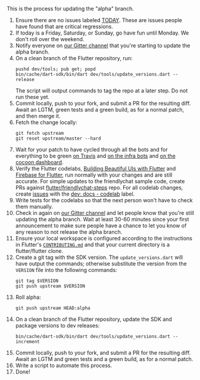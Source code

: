 This is the process for updating the "alpha" branch.

1. Ensure there are no issues labeled [TODAY](https://github.com/flutter/flutter/labels/%E2%9A%A0%20TODAY). These are issues people have found that are critical regressions.
1. If today is a Friday, Saturday, or Sunday, go have fun until Monday. We don't roll over the weekend.
1. Notify everyone on [our Gitter channel](https://gitter.im/flutter/flutter) that you're starting to update the alpha branch.
1. On a clean branch of the Flutter repository, run:
   ```
   pushd dev/tools; pub get; popd
   bin/cache/dart-sdk/bin/dart dev/tools/update_versions.dart --release
   ```
   The script will output commands to tag the repo at a later step. Do not run these yet.
1. Commit locally, push to your fork, and submit a PR for the resulting diff. Await an LGTM, green tests and a green build, as for a normal patch, and then merge it.
1. Fetch the change locally:
   ```
   git fetch upstream
   git reset upstream/master --hard 
   ```
1. Wait for your patch to have cycled through all the bots and for everything to be green [on Travis](https://travis-ci.org/flutter/flutter/builds) and [on the infra bots](https://build.chromium.org/p/client.flutter/waterfall) and [on the cocoon dashboard](https://flutter-dashboard.appspot.com/build.html).
1. Verify the Flutter codelabs, [Building Beautiful UIs with Flutter](https://codelabs.developers.google.com/codelabs/flutter/#0) and [Firebase for Flutter](https://codelabs.developers.google.com/codelabs/flutter-firebase/index.html#0), run normally with your changes and are still accurate. For simple updates to the friendlychat sample code, create PRs against [flutter/friendlychat-steps](https://github.com/flutter/friendlychat-steps) repo. For all codelab changes, create [issues](https://github.com/flutter/flutter/issues) with the [dev: docs - codelab](https://github.com/flutter/flutter/labels/dev%3A%20docs%20-%20codelab) label.
1. Write tests for the codelabs so that the next person won't have to check them manually.
1. Check in again on [our Gitter channel](https://gitter.im/flutter/flutter) and let people know that you're still updating the alpha branch. Wait at least 30-60 minutes since your first announcement to make sure people have a chance to let you know of any reason to not release the alpha branch.
1. Ensure your local workspace is configured according to the instructions in Flutter's [`CONTRIBUTING.md`](https://github.com/flutter/flutter/blob/master/CONTRIBUTING.md) and that your current directory is a flutter/flutter clone.
1. Create a git tag with the SDK version. The `update_versions.dart` will have output the commands; otherwise substitute the version from the `VERSION` file into the following commands:
   ```shell
   git tag $VERSION
   git push upstream $VERSION
   ```
1. Roll alpha:
   ```
   git push upstream HEAD:alpha
   ```
1. On a clean branch of the Flutter repository, update the SDK and package versions to dev releases:
   ```
   bin/cache/dart-sdk/bin/dart dev/tools/update_versions.dart --increment
   ```
1. Commit locally, push to your fork, and submit a PR for the resulting diff. Await an LGTM and green tests and a green build, as for a normal patch.
1. Write a script to automate this process.
1. Done!